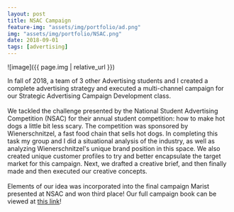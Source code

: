 ```yaml
---
layout: post
title: NSAC Campaign
feature-img: "assets/img/portfolio/ad.png"
img: "assets/img/portfolio/NSAC.png"
date: 2018-09-01
tags: [advertising]
---
```


![image]({{ page.img | relative_url }})

In fall of 2018, a team of 3 other Advertising students and I created a complete advertising strategy and executed a multi-channel campaign for our Strategic Advertising Campaign Development class. <br/> <br/> We tackled the challenge presented by the National Student Advertising Competition (NSAC) for their annual student competition: how to make hot dogs a little bit less scary. The competition was sponsored by Wienerschnitzel, a fast food chain that sells hot dogs. In completing this task my group and I did a situational analysis of the industry, as well as analyzing Wienerschnitzel's unique brand position in this space. We also created unique customer profiles to try and better encapsulate the target market for this campaign. Next, we drafted a creative brief, and then finally made and then executed our creative concepts. <br/> <br/> Elements of our idea was incorporated into the final campaign Marist presented at NSAC and won third place! Our full campaign book can be viewed at [this link](https://drive.google.com/file/d/1rXB1ETw81uXgI4TqZ78L5Y4FLBl1ZBEZ/view)!
